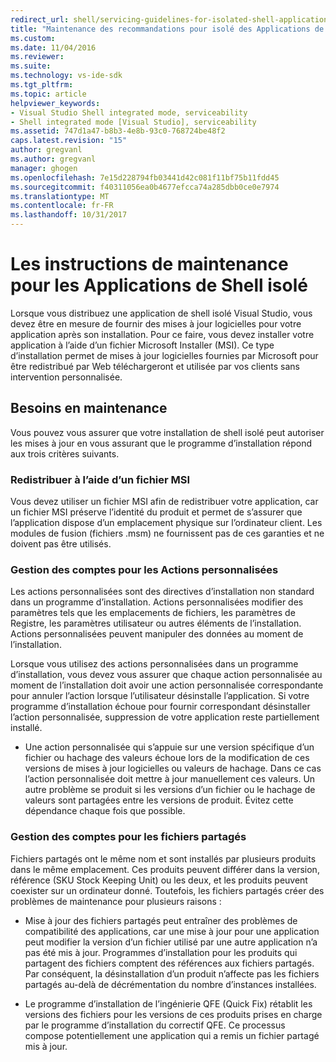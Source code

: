 ```yaml
---
redirect_url: shell/servicing-guidelines-for-isolated-shell-applications
title: "Maintenance des recommandations pour isolé des Applications de Shell | Documents Microsoft"
ms.custom: 
ms.date: 11/04/2016
ms.reviewer: 
ms.suite: 
ms.technology: vs-ide-sdk
ms.tgt_pltfrm: 
ms.topic: article
helpviewer_keywords:
- Visual Studio Shell integrated mode, serviceability
- Shell integrated mode [Visual Studio], serviceability
ms.assetid: 747d1a47-b8b3-4e8b-93c0-768724be48f2
caps.latest.revision: "15"
author: gregvanl
ms.author: gregvanl
manager: ghogen
ms.openlocfilehash: 7e15d228794fb03441d42c081f11bf75b11fdd45
ms.sourcegitcommit: f40311056ea0b4677efcca74a285dbb0ce0e7974
ms.translationtype: MT
ms.contentlocale: fr-FR
ms.lasthandoff: 10/31/2017
---
```

# <a name="servicing-guidelines-for-isolated-shell-applications"></a>Les instructions de maintenance pour les Applications de Shell isolé
Lorsque vous distribuez une application de shell isolé Visual Studio, vous devez être en mesure de fournir des mises à jour logicielles pour votre application après son installation. Pour ce faire, vous devez installer votre application à l’aide d’un fichier Microsoft Installer (MSI). Ce type d’installation permet de mises à jour logicielles fournies par Microsoft pour être redistribué par Web téléchargeront et utilisée par vos clients sans intervention personnalisée.  
  
## <a name="servicing-requirements"></a>Besoins en maintenance  
 Vous pouvez vous assurer que votre installation de shell isolé peut autoriser les mises à jour en vous assurant que le programme d’installation répond aux trois critères suivants.  
  
### <a name="redistribute-by-using-an-msi"></a>Redistribuer à l’aide d’un fichier MSI  
 Vous devez utiliser un fichier MSI afin de redistribuer votre application, car un fichier MSI préserve l’identité du produit et permet de s’assurer que l’application dispose d’un emplacement physique sur l’ordinateur client. Les modules de fusion (fichiers .msm) ne fournissent pas de ces garanties et ne doivent pas être utilisés.  
  
### <a name="accounting-for-custom-actions"></a>Gestion des comptes pour les Actions personnalisées  
 Les actions personnalisées sont des directives d’installation non standard dans un programme d’installation. Actions personnalisées modifier des paramètres tels que les emplacements de fichiers, les paramètres de Registre, les paramètres utilisateur ou autres éléments de l’installation. Actions personnalisées peuvent manipuler des données au moment de l’installation.  
  
 Lorsque vous utilisez des actions personnalisées dans un programme d’installation, vous devez vous assurer que chaque action personnalisée au moment de l’installation doit avoir une action personnalisée correspondante pour annuler l’action lorsque l’utilisateur désinstalle l’application. Si votre programme d’installation échoue pour fournir correspondant désinstaller l’action personnalisée, suppression de votre application reste partiellement installé.  
  
-   Une action personnalisée qui s’appuie sur une version spécifique d’un fichier ou hachage des valeurs échoue lors de la modification de ces versions de mises à jour logicielles ou valeurs de hachage. Dans ce cas l’action personnalisée doit mettre à jour manuellement ces valeurs. Un autre problème se produit si les versions d’un fichier ou le hachage de valeurs sont partagées entre les versions de produit. Évitez cette dépendance chaque fois que possible.  
  
### <a name="accounting-for-shared-files"></a>Gestion des comptes pour les fichiers partagés  
 Fichiers partagés ont le même nom et sont installés par plusieurs produits dans le même emplacement. Ces produits peuvent différer dans la version, référence (SKU Stock Keeping Unit) ou les deux, et les produits peuvent coexister sur un ordinateur donné. Toutefois, les fichiers partagés créer des problèmes de maintenance pour plusieurs raisons :  
  
-   Mise à jour des fichiers partagés peut entraîner des problèmes de compatibilité des applications, car une mise à jour pour une application peut modifier la version d’un fichier utilisé par une autre application n’a pas été mis à jour. Programmes d’installation pour les produits qui partagent des fichiers comptent des références aux fichiers partagés. Par conséquent, la désinstallation d’un produit n’affecte pas les fichiers partagés au-delà de décrémentation du nombre d’instances installées.  
  
-   Le programme d’installation de l’ingénierie QFE (Quick Fix) rétablit les versions des fichiers pour les versions de ces produits prises en charge par le programme d’installation du correctif QFE. Ce processus compose potentiellement une application qui a remis un fichier partagé mis à jour.